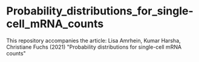 # Probability_distributions_for_single-cell_mRNA_counts
This repository accompanies the article: Lisa Amrhein, Kumar Harsha, Christiane Fuchs (2021) "Probability distributions for single-cell mRNA counts" 
